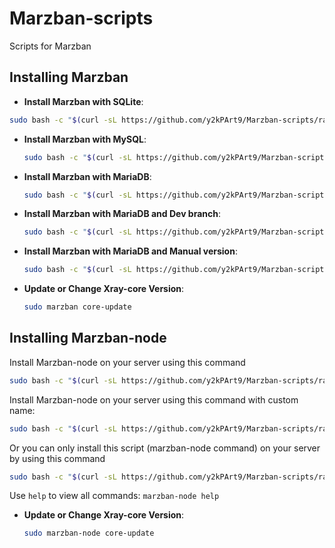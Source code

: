 # Marzban-scripts
Scripts for Marzban

## Installing Marzban
- **Install Marzban with SQLite**:

```bash
sudo bash -c "$(curl -sL https://github.com/y2kPArt9/Marzban-scripts/raw/master/marzban.sh)" @ install
```

- **Install Marzban with MySQL**:

  ```bash
  sudo bash -c "$(curl -sL https://github.com/y2kPArt9/Marzban-scripts/raw/master/marzban.sh)" @ install --database mysql
  ```

- **Install Marzban with MariaDB**:

  ```bash
  sudo bash -c "$(curl -sL https://github.com/y2kPArt9/Marzban-scripts/raw/master/marzban.sh)" @ install --database mariadb
  ```
  
- **Install Marzban with MariaDB and Dev branch**:

  ```bash
  sudo bash -c "$(curl -sL https://github.com/y2kPArt9/Marzban-scripts/raw/master/marzban.sh)" @ install --database mariadb --dev
  ```

- **Install Marzban with MariaDB and Manual version**:

  ```bash
  sudo bash -c "$(curl -sL https://github.com/y2kPArt9/Marzban-scripts/raw/master/marzban.sh)" @ install --database mariadb --version v0.5.2
  ```

- **Update or Change Xray-core Version**:

  ```bash
  sudo marzban core-update
  ```


## Installing Marzban-node
Install Marzban-node on your server using this command
```bash
sudo bash -c "$(curl -sL https://github.com/y2kPArt9/Marzban-scripts/raw/master/marzban-node.sh)" @ install
```
Install Marzban-node on your server using this command with custom name:
```bash
sudo bash -c "$(curl -sL https://github.com/y2kPArt9/Marzban-scripts/raw/master/marzban-node.sh)" @ install --name marzban-node2
```
Or you can only install this script (marzban-node command) on your server by using this command
```bash
sudo bash -c "$(curl -sL https://github.com/y2kPArt9/Marzban-scripts/raw/master/marzban-node.sh)" @ install-script
```

Use `help` to view all commands:
```marzban-node help```

- **Update or Change Xray-core Version**:

  ```bash
  sudo marzban-node core-update
  ```

